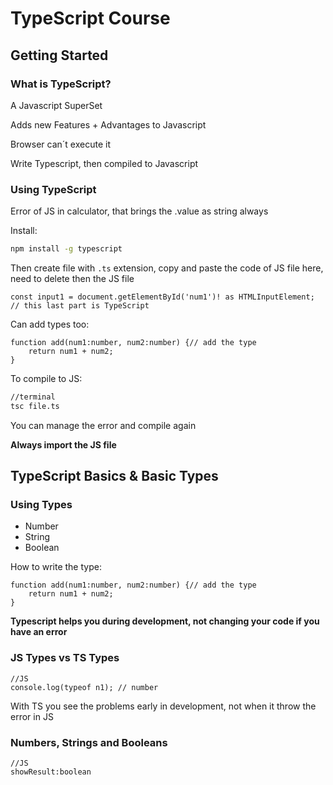 
# TypeScript Course

## Getting Started

### What is TypeScript?

A Javascript SuperSet

Adds new Features + Advantages to Javascript

Browser can´t execute it

Write Typescript, then compiled to Javascript

### Using TypeScript

Error of JS in calculator, that brings the .value as string always

Install:
````bash
npm install -g typescript
````

Then create file with `.ts` extension, copy and paste the code of JS file here, need to delete then the JS file

````TS
const input1 = document.getElementById('num1')! as HTMLInputElement; // this last part is TypeScript
````
Can add types too:
````TS
function add(num1:number, num2:number) {// add the type
	return num1 + num2;
}
````

To compile to JS:

````bash
//terminal
tsc file.ts
````
You can manage the error and compile again

**Always import the JS file**

## TypeScript Basics & Basic Types

### Using Types

 - Number 
 - String
 - Boolean 

How to write the type:
````TS
function add(num1:number, num2:number) {// add the type
	return num1 + num2;
}
````
**Typescript helps you during development, not changing your code if you have an error**

### JS Types vs TS Types

````
//JS
console.log(typeof n1); // number
````

With TS you see the problems early in development, not when it throw the error in JS

### Numbers, Strings and Booleans

````
//JS
showResult:boolean
````
<!--stackedit_data:
eyJoaXN0b3J5IjpbLTE4NjY4NzYxNDcsLTQyNTMyODY1MiwtMT
AwMTI3NTYxNCwtMjIzMDAxNTQ3LC0yMDM1NDI5MzM3LC0xNDMx
NjI2MjI0LDE1NTMxMDQ3NjUsMTUyNzc1NDUyOSwxODEyNDMxMT
YwLC0xODcxNjc4NjI1LDE2NjMzNzAwMzQsLTE1NDQ5MzMxNzUs
LTE1OTYzNTYzMDAsMjA0MDI5NzYyMl19
-->